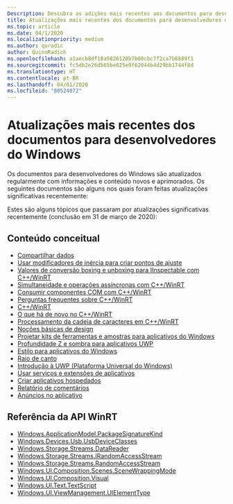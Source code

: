 ```yaml
---
Description: Descubra as adições mais recentes aos documentos para desenvolvedores do Windows.
title: Atualizações mais recentes dos documentos para desenvolvedores do Windows
ms.topic: article
ms.date: 04/1/2020
ms.localizationpriority: medium
ms.author: quradic
author: QuinnRadich
ms.openlocfilehash: a1aecb8df18a5826128b7b00cbc7f2ca7b6889f1
ms.sourcegitcommit: fc5db2e26db65be025e9f62044b4d29bb1744f8d
ms.translationtype: HT
ms.contentlocale: pt-BR
ms.lasthandoff: 04/01/2020
ms.locfileid: "80524072"
---
```

# <a name="latest-updates-to-the-windows-developer-docs"></a>Atualizações mais recentes dos documentos para desenvolvedores do Windows

Os documentos para desenvolvedores do Windows são atualizados regularmente com informações e conteúdo novos e aprimorados. Os seguintes documentos são alguns nos quais foram feitas atualizações significativas recentemente:

Estes são alguns tópicos que passaram por atualizações significativas recentemente (conclusão em 31 de março de 2020):

## <a name="conceptual-content"></a>Conteúdo conceitual

<ul>
<li><a href="https://docs.microsoft.com/windows/uwp/app-to-app/share-data">Compartilhar dados</a></li>
<li><a href="https://docs.microsoft.com/windows/uwp/composition/inertia-modifiers">Usar modificadores de inércia para criar pontos de ajuste</a></li>
<li><a href="https://docs.microsoft.com/windows/uwp/cpp-and-winrt-apis/boxing">Valores de conversão boxing e unboxing para IInspectable com C++/WinRT</a></li>
<li><a href="https://docs.microsoft.com/windows/uwp/cpp-and-winrt-apis/concurrency">Simultaneidade e operações assíncronas com C++/WinRT</a></li>
<li><a href="https://docs.microsoft.com/windows/uwp/cpp-and-winrt-apis/consume-com">Consumir componentes COM com C++/WinRT</a></li>
<li><a href="https://docs.microsoft.com/windows/uwp/cpp-and-winrt-apis/faq">Perguntas frequentes sobre C++/WinRT</a></li>
<li><a href="https://docs.microsoft.com/windows/uwp/cpp-and-winrt-apis/index">C++/WinRT</a></li>
<li><a href="https://docs.microsoft.com/windows/uwp/cpp-and-winrt-apis/news">O que há de novo no C++/WinRT</a></li>
<li><a href="https://docs.microsoft.com/windows/uwp/cpp-and-winrt-apis/strings">Processamento da cadeia de caracteres em C++/WinRT</a></li>
<li><a href="https://docs.microsoft.com/windows/uwp/design/basics/index">Noções básicas de design</a></li>
<li><a href="https://docs.microsoft.com/windows/uwp/design/downloads/index">Projetar kits de ferramentas e amostras para aplicativos do Windows</a></li>
<li><a href="https://docs.microsoft.com/windows/uwp/design/layout/depth-shadow">Profundidade Z e sombra para aplicativos UWP</a></li>
<li><a href="https://docs.microsoft.com/windows/uwp/design/style/index">Estilo para aplicativos do Windows</a></li>
<li><a href="https://docs.microsoft.com/windows/uwp/design/style/rounded-corner">Raio de canto</a></li>
<li><a href="https://docs.microsoft.com/windows/uwp/get-started/index">Introdução à UWP (Plataforma Universal do Windows)</a></li>
<li><a href="https://docs.microsoft.com/windows/uwp/launch-resume/app-services">Usar serviços e extensões de aplicativos</a></li>
<li><a href="https://docs.microsoft.com/windows/uwp/launch-resume/hosted-apps">Criar aplicativos hospedados</a></li>
<li><a href="https://docs.microsoft.com/windows/uwp/publish/feedback-report">Relatório de comentários</a></li>
<li><a href="https://docs.microsoft.com/windows/uwp/publish/in-app-ads">Anúncios no aplicativo</a></li>
</ul>

## <a name="winrt-api-reference"></a>Referência da API WinRT

<ul>
<li><a href="https://docs.microsoft.com/uwp/api/windows.applicationmodel.packagesignaturekind">Windows.ApplicationModel.PackageSignatureKind</a></li>
<li><a href="https://docs.microsoft.com/uwp/api/windows.devices.usb.usbdeviceclasses">Windows.Devices.Usb.UsbDeviceClasses</a></li>
<li><a href="https://docs.microsoft.com/uwp/api/windows.storage.streams.datareader">Windows.Storage.Streams.DataReader</a></li>
<li><a href="https://docs.microsoft.com/uwp/api/windows.storage.streams.irandomaccessstream">Windows.Storage.Streams.IRandomAccessStream</a></li>
<li><a href="https://docs.microsoft.com/uwp/api/windows.storage.streams.randomaccessstream">Windows.Storage.Streams.RandomAccessStream</a></li>
<li><a href="https://docs.microsoft.com/uwp/api/windows.ui.composition.scenes.scenewrappingmode">Windows.UI.Composition.Scenes.SceneWrappingMode</a></li>
<li><a href="https://docs.microsoft.com/uwp/api/windows.ui.composition.visual">Windows.UI.Composition.Visual</a></li>
<li><a href="https://docs.microsoft.com/uwp/api/windows.ui.text.textscript">Windows.UI.Text.TextScript</a></li>
<li><a href="https://docs.microsoft.com/uwp/api/windows.ui.viewmanagement.uielementtype">Windows.UI.ViewManagement.UIElementType</a></li>
</ul>

